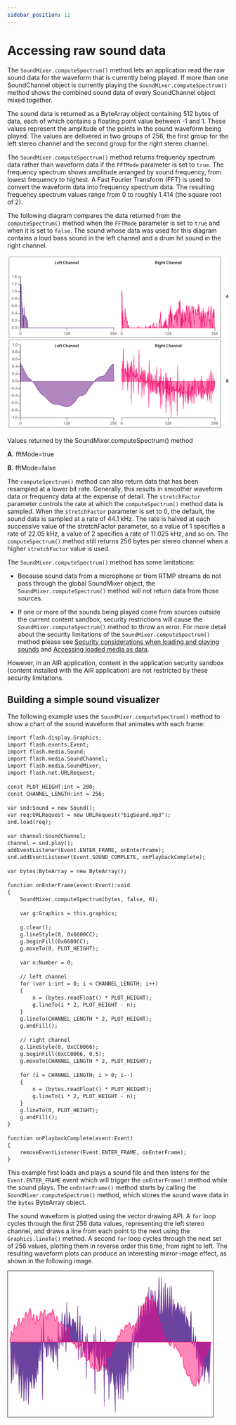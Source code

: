 ```yaml
---
sidebar_position: 11
---
```


# Accessing raw sound data

The `SoundMixer.computeSpectrum()` method lets an application read the raw sound
data for the waveform that is currently being played. If more than one
SoundChannel object is currently playing the `SoundMixer.computeSpectrum()`
method shows the combined sound data of every SoundChannel object mixed
together.

The sound data is returned as a ByteArray object containing 512 bytes of data,
each of which contains a floating point value between -1 and 1. These values
represent the amplitude of the points in the sound waveform being played. The
values are delivered in two groups of 256, the first group for the left stereo
channel and the second group for the right stereo channel.

The `SoundMixer.computeSpectrum()` method returns frequency spectrum data rather
than waveform data if the `FFTMode` parameter is set to `true`. The frequency
spectrum shows amplitude arranged by sound frequency, from lowest frequency to
highest. A Fast Fourier Transform (FFT) is used to convert the waveform data
into frequency spectrum data. The resulting frequency spectrum values range from
0 to roughly 1.414 (the square root of 2).

The following diagram compares the data returned from the `computeSpectrum()`
method when the `FFTMode` parameter is set to `true` and when it is set to
`false`. The sound whose data was used for this diagram contains a loud bass
sound in the left channel and a drum hit sound in the right channel.

![](../../img/so_computeSpectrum_popup.png)

Values returned by the SoundMixer.computeSpectrum() method

**A.** fftMode=true

**B.** fftMode=false

The `computeSpectrum()` method can also return data that has been resampled at a
lower bit rate. Generally, this results in smoother waveform data or frequency
data at the expense of detail. The `stretchFactor` parameter controls the rate
at which the `computeSpectrum()` method data is sampled. When the
`stretchFactor` parameter is set to 0, the default, the sound data is sampled at
a rate of 44.1 kHz. The rate is halved at each successive value of the
stretchFactor parameter, so a value of 1 specifies a rate of 22.05 kHz, a value
of 2 specifies a rate of 11.025 kHz, and so on. The `computeSpectrum()` method
still returns 256 bytes per stereo channel when a higher `stretchFactor` value
is used.

The `SoundMixer.computeSpectrum()` method has some limitations:

- Because sound data from a microphone or from RTMP streams do not pass through
  the global SoundMixer object, the `SoundMixer.computeSpectrum()` method will
  not return data from those sources.

- If one or more of the sounds being played come from sources outside the
  current content sandbox, security restrictions will cause the
  `SoundMixer.computeSpectrum()` method to throw an error. For more detail about
  the security limitations of the `SoundMixer.computeSpectrum()` method please
  see
  [Security considerations when loading and playing sounds](./security-considerations-when-loading-and-playing-sounds.md)
  and
  [Accessing loaded media as data](../../security/accessing-loaded-media-as-data.md).

However, in an AIR application, content in the application security sandbox
(content installed with the AIR application) are not restricted by these
security limitations.

## Building a simple sound visualizer

The following example uses the `SoundMixer.computeSpectrum()` method to show a
chart of the sound waveform that animates with each frame:

```
import flash.display.Graphics;
import flash.events.Event;
import flash.media.Sound;
import flash.media.SoundChannel;
import flash.media.SoundMixer;
import flash.net.URLRequest;

const PLOT_HEIGHT:int = 200;
const CHANNEL_LENGTH:int = 256;

var snd:Sound = new Sound();
var req:URLRequest = new URLRequest("bigSound.mp3");
snd.load(req);

var channel:SoundChannel;
channel = snd.play();
addEventListener(Event.ENTER_FRAME, onEnterFrame);
snd.addEventListener(Event.SOUND_COMPLETE, onPlaybackComplete);

var bytes:ByteArray = new ByteArray();

function onEnterFrame(event:Event):void
{
	SoundMixer.computeSpectrum(bytes, false, 0);

	var g:Graphics = this.graphics;

	g.clear();
	g.lineStyle(0, 0x6600CC);
	g.beginFill(0x6600CC);
	g.moveTo(0, PLOT_HEIGHT);

	var n:Number = 0;

	// left channel
	for (var i:int = 0; i < CHANNEL_LENGTH; i++)
	{
		n = (bytes.readFloat() * PLOT_HEIGHT);
		g.lineTo(i * 2, PLOT_HEIGHT - n);
	}
	g.lineTo(CHANNEL_LENGTH * 2, PLOT_HEIGHT);
	g.endFill();

	// right channel
	g.lineStyle(0, 0xCC0066);
	g.beginFill(0xCC0066, 0.5);
	g.moveTo(CHANNEL_LENGTH * 2, PLOT_HEIGHT);

	for (i = CHANNEL_LENGTH; i > 0; i--)
	{
		n = (bytes.readFloat() * PLOT_HEIGHT);
		g.lineTo(i * 2, PLOT_HEIGHT - n);
	}
	g.lineTo(0, PLOT_HEIGHT);
	g.endFill();
}

function onPlaybackComplete(event:Event)
{
	removeEventListener(Event.ENTER_FRAME, onEnterFrame);
}
```

This example first loads and plays a sound file and then listens for the
`Event.ENTER_FRAME` event which will trigger the `onEnterFrame()` method while
the sound plays. The `onEnterFrame()` method starts by calling the
`SoundMixer.computeSpectrum()` method, which stores the sound wave data in the
`bytes` ByteArray object.

The sound waveform is plotted using the vector drawing API. A `for` loop cycles
through the first 256 data values, representing the left stereo channel, and
draws a line from each point to the next using the `Graphics.lineTo()` method. A
second `for` loop cycles through the next set of 256 values, plotting them in
reverse order this time, from right to left. The resulting waveform plots can
produce an interesting mirror-image effect, as shown in the following image.

![](../../img/so_soundVisualizer.png)
